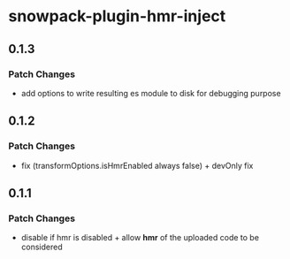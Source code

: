 # snowpack-plugin-hmr-inject

## 0.1.3

### Patch Changes

- add options to write resulting es module to disk for debugging purpose

## 0.1.2

### Patch Changes

- fix (transformOptions.isHmrEnabled always false) + devOnly fix

## 0.1.1

### Patch Changes

- disable if hmr is disabled + allow **hmr** of the uploaded code to be considered
